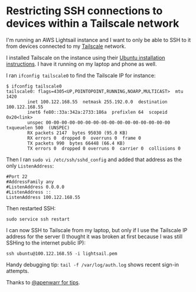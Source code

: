 # Restricting SSH connections to devices within a Tailscale network

I'm running an AWS Lightsail instance and I want to only be able to SSH to it from devices connected to my [Tailscale](https://tailscale.com/) network.

I installed Tailscale on the instance using their [Ubuntu installation instructions](https://tailscale.com/kb/1037/install-ubuntu-1804). I have it running on my laptop and phone as well.

I ran `ifconfig tailscale0` to find the Tailscale IP for instance:
```
$ ifconfig tailscale0
tailscale0: flags=4305<UP,POINTOPOINT,RUNNING,NOARP,MULTICAST>  mtu 1420
        inet 100.122.168.55  netmask 255.192.0.0  destination 100.122.168.55
        inet6 fe80::33a:342a:2733:186a  prefixlen 64  scopeid 0x20<link>
        unspec 00-00-00-00-00-00-00-00-00-00-00-00-00-00-00-00  txqueuelen 500  (UNSPEC)
        RX packets 2147  bytes 95030 (95.0 KB)
        RX errors 0  dropped 0  overruns 0  frame 0
        TX packets 990  bytes 66448 (66.4 KB)
        TX errors 0  dropped 0 overruns 0  carrier 0  collisions 0
```
Then I ran `sudo vi /etc/ssh/sshd_config` and added that address as the only `ListenAddress`:
```
#Port 22
#AddressFamily any
#ListenAddress 0.0.0.0
#ListenAddress ::
ListenAddress 100.122.168.55
```
Then restarted SSH:
```
sudo service ssh restart
```
I can now SSH to Tailscale from my laptop, but only if I use the Tailscale IP address for the server (I thought it was broken at first because I was still SSHing to the internet public IP):
```
ssh ubuntu@100.122.168.55 -i lightsail.pem
```
Handy debugging tip: `tail -f /var/log/auth.log` shows recent sign-in attempts.

Thanks to [@apenwarr for tips](https://twitter.com/apenwarr/status/1253318250131263489).
